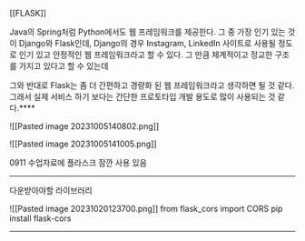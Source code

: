 [[FLASK]]


Java의 Spring처럼 Python에서도 웹 프레임워크를 제공한다. 
그 중 가장 인기 있는 것이 Django와 Flask인데, 
Django의 경우 Instagram, LinkedIn 사이트로 사용될 정도로 인기 있고 안정적인 웹 프레임워크라고 할 수 있다. 
그 만큼 체계적이고 정교한 구조를 가지고 있다고 할 수 있는데 

그와 반대로 Flask는 좀 더 간편하고 경량화 된 웹 프레임워크라고 생각하면 될 것 같다. 
그래서 실제 서비스 하기 보다는 간단한 프로토타입 개발 용도로 많이 사용되는 것 같다.****




![[Pasted image 20231005140802.png]]


![[Pasted image 20231005141005.png]]



0911 수업자료에 플라스크 잠깐 사용 있음

---

다운받아야할 라이브러리


![[Pasted image 20231020123700.png]]
from flask_cors import CORS
pip install flask-cors


---

